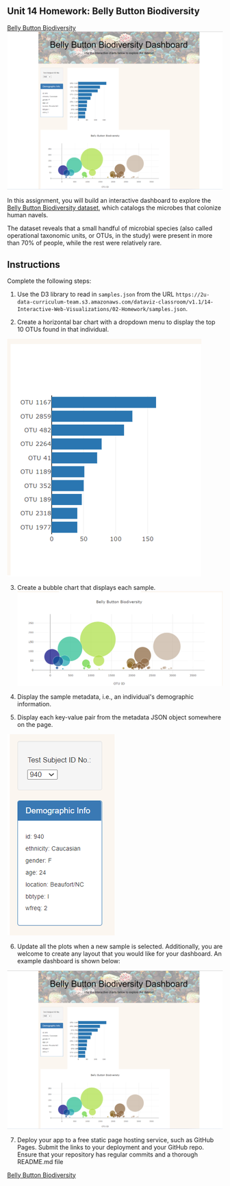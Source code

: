 ## Unit 14 Homework: Belly Button Biodiversity

[Belly Button Biodiversity](https://hanatafesse.github.io/Belly_Button_Biodiversity/)
![Belly Button Biodiversity](/Images/Belly_Button_Biodiversity_full_page.png)

In this assignment, you will build an interactive dashboard to explore the [Belly Button Biodiversity dataset](http://robdunnlab.com/projects/belly-button-biodiversity/), which catalogs the microbes that colonize human navels.

The dataset reveals that a small handful of microbial species (also called operational taxonomic units, or OTUs, in the study) were present in more than 70% of people, while the rest were relatively rare.

## Instructions

Complete the following steps:

1. Use the D3 library to read in `samples.json` from the URL `https://2u-data-curriculum-team.s3.amazonaws.com/dataviz-classroom/v1.1/14-Interactive-Web-Visualizations/02-Homework/samples.json`.

2. Create a horizontal bar chart with a dropdown menu to display the top 10 OTUs found in that individual.

![Belly Button Biodiversity Bar Chart](/Images/bar_Chart.png)

3. Create a bubble chart that displays each sample.
![Belly Button Biodiversity Bubble Chart](/Images/bubble_chart.png)

4. Display the sample metadata, i.e., an individual's demographic information.
5. Display each key-value pair from the metadata JSON object somewhere on the page.

![Belly Button Biodiversity metadata](/Images/metadata.png)

6. Update all the plots when a new sample is selected. Additionally, you are welcome to create any layout that you would like for your dashboard. An example dashboard is shown below:

![Belly Button Biodiversity](/Images/Belly_Button_Biodiversity_full_page.png)

7. Deploy your app to a free static page hosting service, such as GitHub Pages. Submit the links to your deployment and your GitHub repo. Ensure that your repository has regular commits and a thorough README.md file

[Belly Button Biodiversity](https://github.com/HanaTafesse/Belly_Button_Biodiversity)
